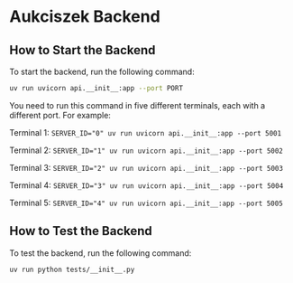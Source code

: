 # Aukciszek Backend

## How to Start the Backend

To start the backend, run the following command:

```bash
uv run uvicorn api.__init__:app --port PORT
```

You need to run this command in five different terminals, each with a different port. For example:

Terminal 1: `SERVER_ID="0" uv run uvicorn api.__init__:app --port 5001`

Terminal 2: `SERVER_ID="1" uv run uvicorn api.__init__:app --port 5002`

Terminal 3: `SERVER_ID="2" uv run uvicorn api.__init__:app --port 5003`

Terminal 4: `SERVER_ID="3" uv run uvicorn api.__init__:app --port 5004`

Terminal 5: `SERVER_ID="4" uv run uvicorn api.__init__:app --port 5005`

## How to Test the Backend

To test the backend, run the following command:

```bash
uv run python tests/__init__.py
```
